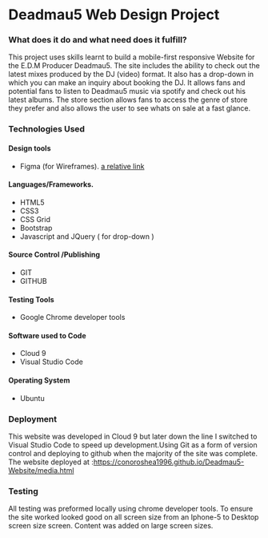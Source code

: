 # Deadmau5 Web Design Project

### What does it do and what need does it fulfill?

This project uses skills learnt to build a mobile-first responsive Website for the E.D.M Producer Deadmau5. The site includes the ability to check out the latest mixes produced by the DJ (video) format. It also has a drop-down in which you can make an inquiry about booking the DJ. It allows fans and potential fans to listen to Deadmau5 music via spotify and check out his latest albums. The store section allows fans to access the genre of store they prefer and also allows the user to see whats on sale at a fast glance. 

### Technologies Used

#### Design tools
- Figma (for Wireframes).
[a relative link](assets/WireFrames-Figma) 

#### Languages/Frameworks. 
- HTML5
- CSS3 
- CSS Grid
- Bootstrap
- Javascript and JQuery ( for drop-down )

#### Source Control /Publishing
- GIT
- GITHUB

#### Testing Tools
- Google Chrome developer tools


#### Software used to Code
- Cloud 9
- Visual Studio Code

#### Operating System
- Ubuntu

### Deployment

This website was developed in Cloud 9 but later down the line I switched to Visual Studio Code to speed up development.Using Git as a form of version control and deploying to github when the majority of the site was complete. The website deployed at :https://conoroshea1996.github.io/Deadmau5-Website/media.html



### Testing
All testing was preformed locally using chrome developer tools. To ensure the site worked looked good on all screen size from an Iphone-5 to Desktop screen size screen. Content was added on large screen sizes.

